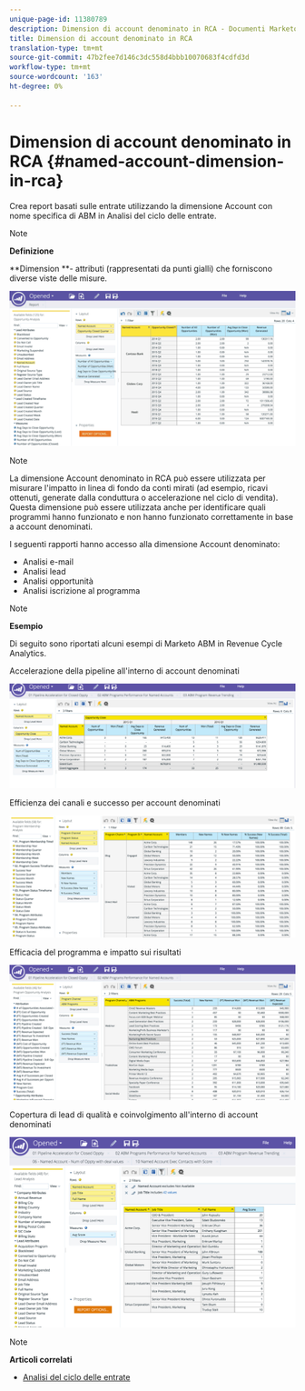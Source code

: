 ```yaml
---
unique-page-id: 11380789
description: Dimension di account denominato in RCA - Documenti Marketo - Documentazione del prodotto
title: Dimension di account denominato in RCA
translation-type: tm+mt
source-git-commit: 47b2fee7d146c3dc558d4bbb10070683f4cdfd3d
workflow-type: tm+mt
source-wordcount: '163'
ht-degree: 0%

---
```



# Dimension di account denominato in RCA {#named-account-dimension-in-rca}

Crea report basati sulle entrate utilizzando la dimensione Account con nome specifica di ABM in Analisi del ciclo delle entrate.

>[!NOTE]
>
>**Definizione**
>
>**Dimension **- attributi (rappresentati da punti gialli) che forniscono diverse viste delle misure.

![](assets/one-2.png)

>[!NOTE]
>
>La dimensione Account denominato in RCA può essere utilizzata per misurare l&#39;impatto in linea di fondo da conti mirati (ad esempio, ricavi ottenuti, generate dalla conduttura o accelerazione nel ciclo di vendita). Questa dimensione può essere utilizzata anche per identificare quali programmi hanno funzionato e non hanno funzionato correttamente in base a account denominati.

I seguenti rapporti hanno accesso alla dimensione Account denominato:

* Analisi e-mail
* Analisi lead
* Analisi opportunità
* Analisi iscrizione al programma

>[!NOTE]
>
>**Esempio**
>
>Di seguito sono riportati alcuni esempi di Marketo ABM in Revenue Cycle Analytics.

Accelerazione della pipeline all&#39;interno di account denominati

![](assets/two-1.png)

Efficienza dei canali e successo per account denominati

![](assets/three-2.png)

Efficacia del programma e impatto sui risultati

![](assets/four-3.png)

Copertura di lead di qualità e coinvolgimento all&#39;interno di account denominati

![](assets/five-2.png)

>[!NOTE]
>
>**Articoli correlati**
>
>* [Analisi del ciclo delle entrate](http://docs.marketo.com/display/docs/revenue+cycle+analytics)

>



